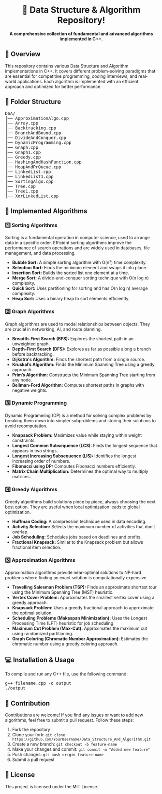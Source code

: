 <h1 align="center">📌 Data Structure & Algorithm Repository!</h1>

<p align="center">
  <b>A comprehensive collection of fundamental and advanced algorithms implemented in C++.</b>
</p>

<h2>📜 Overview</h2>
<p>This repository contains various Data Structure and Algorithm implementations in C++. It covers different problem-solving paradigms that are essential for competitive programming, coding interviews, and real-world applications. Each algorithm is implemented with an efficient approach and optimized for better performance.</p>

<h2>📁 Folder Structure</h2>
<pre>
DSA/
│── ApproximationAlgo.cpp   <!-- Approximation Algorithms -->
│── Array.cpp               <!-- Array Operations -->
│── Backtracking.cpp        <!-- Backtracking Techniques -->
│── BranchAndBound.cpp      <!-- Branch and Bound Algorithms -->
│── DivideAndConquer.cpp    <!-- Divide and Conquer Approach -->
│── DynamicProgramming.cpp  <!-- Dynamic Programming -->
│── Graph.cpp               <!-- Graph Algorithms -->
│── Graph1.cpp              <!-- Additional Graph Algorithms -->
│── Greedy.cpp              <!-- Greedy Algorithm Implementations -->
│── HashingAndHashFunction.cpp <!-- Hashing & Hash Functions -->
│── HeapAndPrQueue.cpp      <!-- Heap & Priority Queue -->
│── LinkedList.cpp          <!-- Linked List Implementation -->
│── LinkedList1.cpp         <!-- More Linked List Operations -->
│── SortingAlgo.cpp         <!-- Sorting Algorithms -->
│── Tree.cpp                <!-- Tree Data Structure -->
│── Tree1.cpp               <!-- More Tree Operations -->
│── XorLinkedList.cpp       <!-- XOR Linked List Implementation -->
</pre>

<h2>📜 Implemented Algorithms</h2>

<h3>1️⃣ Sorting Algorithms</h3>
<p>Sorting is a fundamental operation in computer science, used to arrange data in a specific order. Efficient sorting algorithms improve the performance of search operations and are widely used in databases, file management, and data processing.</p>
<ul>
  <li><b>Bubble Sort:</b> A simple sorting algorithm with O(n²) time complexity.</li>
  <li><b>Selection Sort:</b> Finds the minimum element and swaps it into place.</li>
  <li><b>Insertion Sort:</b> Builds the sorted list one element at a time.</li>
  <li><b>Merge Sort:</b> A divide-and-conquer sorting technique with O(n log n) complexity.</li>
  <li><b>Quick Sort:</b> Uses partitioning for sorting and has O(n log n) average complexity.</li>
  <li><b>Heap Sort:</b> Uses a binary heap to sort elements efficiently.</li>
</ul>

<h3>2️⃣ Graph Algorithms</h3>
<p>Graph algorithms are used to model relationships between objects. They are crucial in networking, AI, and route planning.</p>
<ul>
  <li><b>Breadth-First Search (BFS):</b> Explores the shortest path in an unweighted graph.</li>
  <li><b>Depth-First Search (DFS):</b> Explores as far as possible along a branch before backtracking.</li>
  <li><b>Dijkstra's Algorithm:</b> Finds the shortest path from a single source.</li>
  <li><b>Kruskal’s Algorithm:</b> Finds the Minimum Spanning Tree using a greedy approach.</li>
  <li><b>Prim’s Algorithm:</b> Constructs the Minimum Spanning Tree starting from any node.</li>
  <li><b>Bellman-Ford Algorithm:</b> Computes shortest paths in graphs with negative weights.</li>
</ul>

<h3>3️⃣ Dynamic Programming</h3>
<p>Dynamic Programming (DP) is a method for solving complex problems by breaking them down into simpler subproblems and storing their solutions to avoid recomputation.</p>
<ul>
  <li><b>Knapsack Problem:</b> Maximizes value while staying within weight constraints.</li>
  <li><b>Longest Common Subsequence (LCS):</b> Finds the longest sequence that appears in two strings.</li>
  <li><b>Longest Increasing Subsequence (LIS):</b> Identifies the longest increasing order of numbers.</li>
  <li><b>Fibonacci using DP:</b> Computes Fibonacci numbers efficiently.</li>
  <li><b>Matrix Chain Multiplication:</b> Determines the optimal way to multiply matrices.</li>
</ul>

<h3>4️⃣ Greedy Algorithms</h3>
<p>Greedy algorithms build solutions piece by piece, always choosing the next best option. They are useful when local optimization leads to global optimization.</p>
<ul>
  <li><b>Huffman Coding:</b> A compression technique used in data encoding.</li>
  <li><b>Activity Selection:</b> Selects the maximum number of activities that don’t overlap.</li>
  <li><b>Job Scheduling:</b> Schedules jobs based on deadlines and profits.</li>
  <li><b>Fractional Knapsack:</b> Similar to the Knapsack problem but allows fractional item selection.</li>
</ul>

<h3>5️⃣ Approximation Algorithms</h3>
<p>Approximation algorithms provide near-optimal solutions to NP-hard problems where finding an exact solution is computationally expensive.</p>
<ul>
  <li><b>Travelling Salesman Problem (TSP):</b> Finds an approximate shortest tour using the Minimum Spanning Tree (MST) heuristic.</li>
  <li><b>Vertex Cover Problem:</b> Approximates the smallest vertex cover using a greedy approach.</li>
  <li><b>Knapsack Problem:</b> Uses a greedy fractional approach to approximate the optimal solution.</li>
  <li><b>Scheduling Problems (Makespan Minimization):</b> Uses the Longest Processing Time (LPT) heuristic for job scheduling.</li>
  <li><b>Maximum Cut Problem (Max-Cut):</b> Approximates the maximum cut using randomized partitioning.</li>
  <li><b>Graph Coloring (Chromatic Number Approximation):</b> Estimates the chromatic number using a greedy coloring approach.</li>
</ul>

<h2>💻 Installation & Usage</h2>
<p>To compile and run any C++ file, use the following command:</p>
<pre>
g++ filename.cpp -o output
./output
</pre>

<h2>🚀 Contribution</h2>
<p>Contributions are welcome! If you find any issues or want to add new algorithms, feel free to submit a pull request. Follow these steps:</p>
<ol>
  <li>Fork the repository</li>
  <li>Clone your fork: <code>git clone https://github.com/YourUsername/Data_Structure_And_Algorithm.git</code></li>
  <li>Create a new branch: <code>git checkout -b feature-name</code></li>
  <li>Make your changes and commit: <code>git commit -m "Added new feature"</code></li>
  <li>Push changes: <code>git push origin feature-name</code></li>
  <li>Submit a pull request</li>
</ol>

<h2>📜 License</h2>
<p>This project is licensed under the MIT License.</p>

